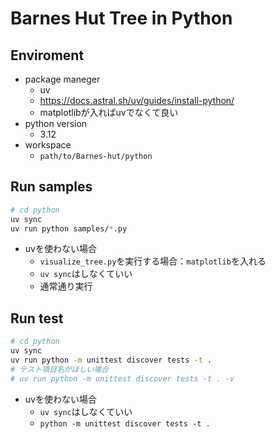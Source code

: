 # Barnes Hut Tree in Python

## Enviroment

- package maneger
  - uv
  - <https://docs.astral.sh/uv/guides/install-python/>
  - matplotlibが入ればuvでなくて良い
- python version
  - 3.12
- workspace
  - `path/to/Barnes-hut/python`

## Run samples


```bash
# cd python
uv sync
uv run python samples/*.py
```

- uvを使わない場合
  - `visualize_tree.py`を実行する場合：`matplotlib`を入れる
  - `uv sync`はしなくていい
  - 通常通り実行

## Run test

```bash
# cd python
uv sync
uv run python -m unittest discover tests -t .
# テスト項目名がほしい場合
# uv run python -m unittest discover tests -t . -v
```

- uvを使わない場合
  - `uv sync`はしなくていい
  - `python -m unittest discover tests -t .`
